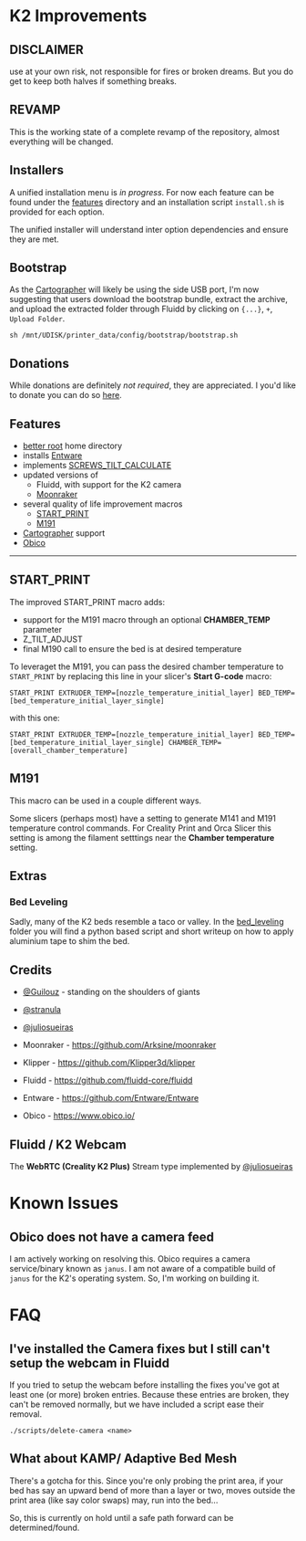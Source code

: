 # K2 Improvements

## DISCLAIMER

use at your own risk, not responsible for fires or broken dreams.  But you do get to keep both halves if something breaks.

## REVAMP

This is the working state of a complete revamp of the repository, almost everything will be changed.

## Installers

A unified installation menu is _in progress_.  For now each feature can be found under the [features](./features/) directory and an installation script `install.sh` is provided for each option.

The unified installer will understand inter option dependencies and ensure they are met.

## Bootstrap

As the [Cartographer](./features/cartographer/README.md) will likely be using the side USB port, I'm now suggesting that users download the bootstrap bundle, extract the archive, and upload the extracted folder through Fluidd by clicking on `{...}`, `+`, `Upload Folder`.
<insert some pictures or more detail here>

```
sh /mnt/UDISK/printer_data/config/bootstrap/bootstrap.sh
```

## Donations

While donations are definitely _not required_, they are appreciated.  I you'd like to donate you can do so [here](https://ko-fi.com/jamincollins).

## Features

* [better root](./features/better-root/README.md) home directory
* installs [Entware](https://github.com/Entware/Entware)
* implements [SCREWS_TILT_CALCULATE](https://www.klipper3d.org/Manual_Level.html#adjusting-bed-leveling-screws-using-the-bed-probe)
* updated versions of
  * Fluidd, with support for the K2 camera
  * [Moonraker](./features/moonraker/README.md)
* several quality of life improvement macros
  * [START_PRINT](./features/macros/start_print/README.md)
  * [M191](./features/macros/m191/README.md)
* [Cartographer](./features/cartographer/README.md) support
* [Obico](./features/obico/README.md)


------------

## START_PRINT

The improved START_PRINT macro adds:

* support for the M191 macro through an optional **CHAMBER_TEMP** parameter
* Z_TILT_ADJUST
* final M190 call to ensure the bed is at desired temperature

To leveraget the M191, you can pass the desired chamber temperature to `START_PRINT` by replacing this line in your slicer's **Start G-code** macro:

```gcode
START_PRINT EXTRUDER_TEMP=[nozzle_temperature_initial_layer] BED_TEMP=[bed_temperature_initial_layer_single]
```

with this one:

```gcode
START_PRINT EXTRUDER_TEMP=[nozzle_temperature_initial_layer] BED_TEMP=[bed_temperature_initial_layer_single] CHAMBER_TEMP=[overall_chamber_temperature]
```

## M191

This macro can be used in a couple different ways.

Some slicers (perhaps most) have a setting to generate M141 and M191 temperature control commands.  For Creality Print and Orca Slicer this setting is among the filament setttings near the **Chamber temperature** setting.

## Extras

### Bed Leveling

Sadly, many of the K2 beds resemble a taco or valley.  In the [bed_leveling](bed_leveling) folder you will find a python based script and short writeup on how to apply aluminium tape to shim the bed.

## Credits

* [@Guilouz](https://github.com/Guilouz) - standing on the shoulders of giants
* [@stranula](https://github.com/stranula)
* [@juliosueiras](https://github.com/juliosueiras)

* Moonraker - https://github.com/Arksine/moonraker
* Klipper - https://github.com/Klipper3d/klipper
* Fluidd - https://github.com/fluidd-core/fluidd
* Entware - https://github.com/Entware/Entware
* Obico - https://www.obico.io/

## Fluidd / K2 Webcam

The **WebRTC (Creality K2 Plus)** Stream type implemented by [@juliosueiras](https://github.com/juliosueiras)

# Known Issues

## Obico does not have a camera feed

I am actively working on resolving this.  Obico requires a camera service/binary known as `janus`.  I am not aware of a compatible build of `janus` for the K2's operating system.  So, I'm working on building it.

# FAQ

## I've installed the Camera fixes but I still can't setup the webcam in Fluidd

If you tried to setup the webcam before installing the fixes you've got at least one (or more) broken entries. Because these entries are broken, they can't be removed normally, but we have included a script ease their removal.

```
./scripts/delete-camera <name>
```

## What about KAMP/ Adaptive Bed Mesh

There's a gotcha for this.  Since you're only probing the print area, if your bed has say an upward bend of more than a layer or two, moves outside the print area (like say color swaps) may, run into the bed...

So, this is currently on hold until a safe path forward can be determined/found.
